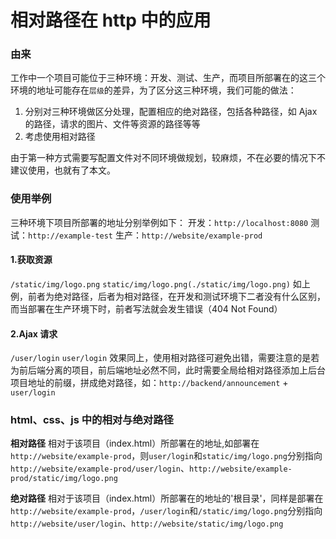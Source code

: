 # 相对路径在 http 中的应用

### 由来

工作中一个项目可能位于三种环境：开发、测试、生产，而项目所部署在的这三个环境的地址可能存在`层级`的差异，为了区分这三种环境，我们可能的做法：

1. 分别对三种环境做区分处理，配置相应的绝对路径，包括各种路径，如 Ajax 的路径，请求的图片、文件等资源的路径等等
2. 考虑使用相对路径

由于第一种方式需要写配置文件对不同环境做规划，较麻烦，不在必要的情况下不建议使用，也就有了本文。

### 使用举例

三种环境下项目所部署的地址分别举例如下：
开发：`http://localhost:8080`
测试：`http://example-test`
生产：`http://website/example-prod`

#### 1.获取资源

`/static/img/logo.png`
`static/img/logo.png(./static/img/logo.png)`
如上例，前者为绝对路径，后者为相对路径，在开发和测试环境下二者没有什么区别，而当部署在生产环境下时，前者写法就会发生错误（404 Not Found）

#### 2.Ajax 请求

`/user/login`
`user/login`
效果同上，使用相对路径可避免出错，需要注意的是若为前后端分离的项目，前后端地址必然不同，此时需要全局给相对路径添加上后台项目地址的前缀，拼成绝对路径，如：`http://backend/announcement` + `user/login`

### html、css、js 中的相对与绝对路径

**相对路径** 相对于该项目（index.html）所部署在的地址,如部署在`http://website/example-prod`，则`user/login`和`static/img/logo.png`分别指向`http://website/example-prod/user/login`、`http://website/example-prod/static/img/logo.png`

**绝对路径** 相对于该项目（index.html）所部署在的地址的'根目录'，同样是部署在`http://website/example-prod`，`/user/login`和`/static/img/logo.png`分别指向`http://website/user/login`、`http://website/static/img/logo.png`
